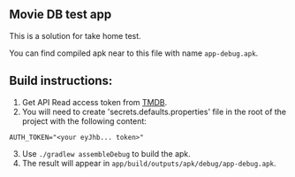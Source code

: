 ## Movie DB test app

This is a solution for take home test.

You can find compiled apk near to this file with name `app-debug.apk`.

## Build instructions:
1. Get API Read access token from [TMDB](https://www.themoviedb.org/settings/api).
2. You will need to create 'secrets.defaults.properties' file in the root of the project with the following content:
```
AUTH_TOKEN="<your eyJhb... token>"
```
3. Use `./gradlew assembleDebug` to build the apk.
4. The result will appear in `app/build/outputs/apk/debug/app-debug.apk`.

